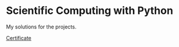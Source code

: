 # Scientific Computing with Python

My solutions for the projects.

[Certificate](https://freecodecamp.org/certification/PlasmaScale/scientific-computing-with-python-v7)
